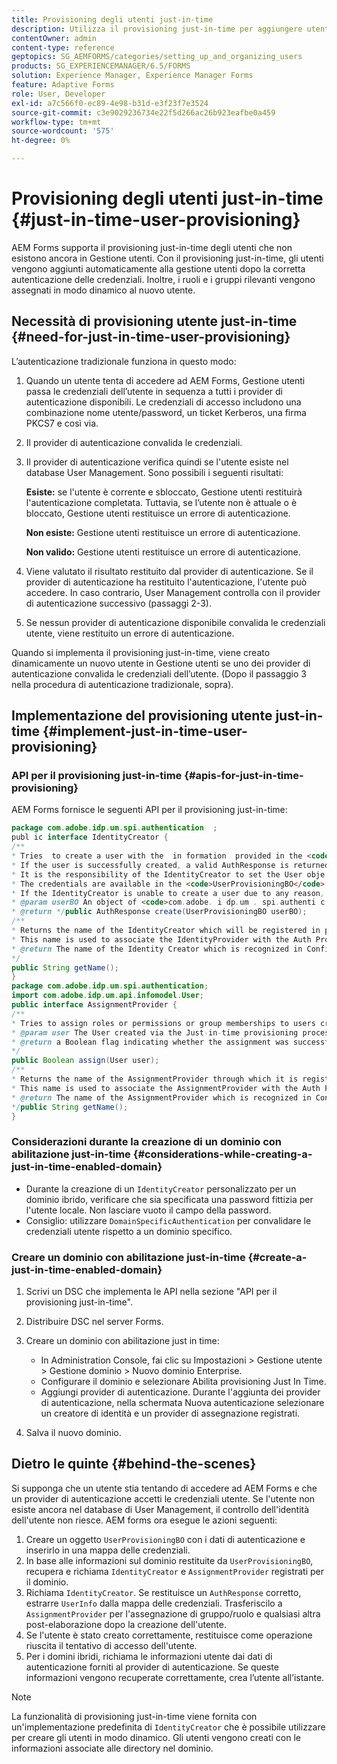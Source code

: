 ```yaml
---
title: Provisioning degli utenti just-in-time
description: Utilizza il provisioning just-in-time per aggiungere utenti a Gestione utenti dopo la corretta autenticazione e assegnare dinamicamente ruoli e gruppi rilevanti al nuovo utente.
contentOwner: admin
content-type: reference
geptopics: SG_AEMFORMS/categories/setting_up_and_organizing_users
products: SG_EXPERIENCEMANAGER/6.5/FORMS
solution: Experience Manager, Experience Manager Forms
feature: Adaptive Forms
role: User, Developer
exl-id: a7c566f0-ec89-4e98-b31d-e3f23f7e3524
source-git-commit: c3e9029236734e22f5d266ac26b923eafbe0a459
workflow-type: tm+mt
source-wordcount: '575'
ht-degree: 0%

---
```


# Provisioning degli utenti just-in-time {#just-in-time-user-provisioning}

AEM Forms supporta il provisioning just-in-time degli utenti che non esistono ancora in Gestione utenti. Con il provisioning just-in-time, gli utenti vengono aggiunti automaticamente alla gestione utenti dopo la corretta autenticazione delle credenziali. Inoltre, i ruoli e i gruppi rilevanti vengono assegnati in modo dinamico al nuovo utente.

## Necessità di provisioning utente just-in-time {#need-for-just-in-time-user-provisioning}

L’autenticazione tradizionale funziona in questo modo:

1. Quando un utente tenta di accedere ad AEM Forms, Gestione utenti passa le credenziali dell’utente in sequenza a tutti i provider di autenticazione disponibili. Le credenziali di accesso includono una combinazione nome utente/password, un ticket Kerberos, una firma PKCS7 e così via.
1. Il provider di autenticazione convalida le credenziali.
1. Il provider di autenticazione verifica quindi se l&#39;utente esiste nel database User Management. Sono possibili i seguenti risultati:

   **Esiste:** se l&#39;utente è corrente e sbloccato, Gestione utenti restituirà l&#39;autenticazione completata. Tuttavia, se l’utente non è attuale o è bloccato, Gestione utenti restituisce un errore di autenticazione.

   **Non esiste:** Gestione utenti restituisce un errore di autenticazione.

   **Non valido:** Gestione utenti restituisce un errore di autenticazione.

1. Viene valutato il risultato restituito dal provider di autenticazione. Se il provider di autenticazione ha restituito l&#39;autenticazione, l&#39;utente può accedere. In caso contrario, User Management controlla con il provider di autenticazione successivo (passaggi 2-3).
1. Se nessun provider di autenticazione disponibile convalida le credenziali utente, viene restituito un errore di autenticazione.

Quando si implementa il provisioning just-in-time, viene creato dinamicamente un nuovo utente in Gestione utenti se uno dei provider di autenticazione convalida le credenziali dell’utente. (Dopo il passaggio 3 nella procedura di autenticazione tradizionale, sopra).

## Implementazione del provisioning utente just-in-time {#implement-just-in-time-user-provisioning}

### API per il provisioning just-in-time {#apis-for-just-in-time-provisioning}

AEM Forms fornisce le seguenti API per il provisioning just-in-time:

```java
package com.adobe.idp.um.spi.authentication  ;
publ ic interface IdentityCreator {
/**
* Tries  to create a user with the  in formation  provided in the <code>UserProvisioningBO</code> object.
* If the user is successfully created, a valid AuthResponse is returned along with the information using which the user was created.
* It is the responsibility of the IdentityCreator to set the User obje ct  in the cre dential map with th e  ke y  <code>UMA u thenticationUtil.authenticatedUserKey</code>
* The credentials are available in the <code>UserProvisioningBO</code> object in the 'credentials' property.
* If the IdentityCreator is unable to create a user due to any reason, it returns <code>null</code>
* @param userBO An object of <code>com.adobe. i dp.um . spi.authenti c ationUserProvisioningBO</code>
* @return */public AuthResponse create(UserProvisioningBO userBO);
/**
* Returns the name of the IdentityCreator which will be registered in preferences.
* This name is used to associate the IdentityProvider with the Auth Provider Configuration in the domain.
* @return The name of the Identity Creator which is recognized in Configuration.
*/
public String getName();
}
package com.adobe.idp.um.spi.authentication;
import com.adobe.idp.um.api.infomodel.User;
public interface AssignmentProvider {
/**
* Tries to assign roles or permissions or group memberships to users created via Just-in-time provisioning.
* @param user The User created via the Just-in-time provisioning process.
* @return a Boolean flag indicating whether the assignment was successful or not.
*/
public Boolean assign(User user);
/**
* Returns the name of the AssignmentProvider through which it is registered under preferences.
* This name is used to associate the AssignmentProvider with the Auth Provider Configuration in the domain.
* @return The name of the AssignmentProvider which is recognized in Configuration.
*/public String getName();
}
```

### Considerazioni durante la creazione di un dominio con abilitazione just-in-time {#considerations-while-creating-a-just-in-time-enabled-domain}

* Durante la creazione di un `IdentityCreator` personalizzato per un dominio ibrido, verificare che sia specificata una password fittizia per l&#39;utente locale. Non lasciare vuoto il campo della password.
* Consiglio: utilizzare `DomainSpecificAuthentication` per convalidare le credenziali utente rispetto a un dominio specifico.

### Creare un dominio con abilitazione just-in-time {#create-a-just-in-time-enabled-domain}

1. Scrivi un DSC che implementa le API nella sezione &quot;API per il provisioning just-in-time&quot;.
1. Distribuire DSC nel server Forms.
1. Creare un dominio con abilitazione just in time:

   * In Administration Console, fai clic su Impostazioni > Gestione utente > Gestione dominio > Nuovo dominio Enterprise.
   * Configurare il dominio e selezionare Abilita provisioning Just In Time. <!--Fix broken link (See Setting up and managing domains).-->
   * Aggiungi provider di autenticazione. Durante l&#39;aggiunta dei provider di autenticazione, nella schermata Nuova autenticazione selezionare un creatore di identità e un provider di assegnazione registrati.

1. Salva il nuovo dominio.

## Dietro le quinte {#behind-the-scenes}

Si supponga che un utente stia tentando di accedere ad AEM Forms e che un provider di autenticazione accetti le credenziali utente. Se l&#39;utente non esiste ancora nel database di User Management, il controllo dell&#39;identità dell&#39;utente non riesce. AEM forms ora esegue le azioni seguenti:

1. Creare un oggetto `UserProvisioningBO` con i dati di autenticazione e inserirlo in una mappa delle credenziali.
1. In base alle informazioni sul dominio restituite da `UserProvisioningBO`, recupera e richiama `IdentityCreator` e `AssignmentProvider` registrati per il dominio.
1. Richiama `IdentityCreator`. Se restituisce un `AuthResponse` corretto, estrarre `UserInfo` dalla mappa delle credenziali. Trasferiscilo a `AssignmentProvider` per l&#39;assegnazione di gruppo/ruolo e qualsiasi altra post-elaborazione dopo la creazione dell&#39;utente.
1. Se l&#39;utente è stato creato correttamente, restituisce come operazione riuscita il tentativo di accesso dell&#39;utente.
1. Per i domini ibridi, richiama le informazioni utente dai dati di autenticazione forniti al provider di autenticazione. Se queste informazioni vengono recuperate correttamente, crea l’utente all’istante.

>[!NOTE]
>
>La funzionalità di provisioning just-in-time viene fornita con un&#39;implementazione predefinita di `IdentityCreator` che è possibile utilizzare per creare gli utenti in modo dinamico. Gli utenti vengono creati con le informazioni associate alle directory nel dominio.
